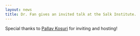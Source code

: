 ```yaml
---
layout: news
title: Dr. Fan gives an invited talk at the Salk Institute.
---
```


Special thanks to [Pallav Kosuri](https://kosurilab.com/) for inviting and hosting!

